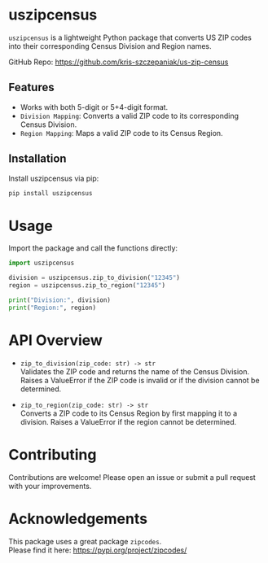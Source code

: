 # uszipcensus

`uszipcensus` is a lightweight Python package that converts US ZIP codes into their corresponding Census Division and Region names.

GitHub Repo: https://github.com/kris-szczepaniak/us-zip-census

## Features

- Works with both 5-digit or 5+4-digit format.
- `Division Mapping`: Converts a valid ZIP code to its corresponding Census Division.
- `Region Mapping`: Maps a valid ZIP code to its Census Region.

## Installation

Install uszipcensus via pip:

```bash
pip install uszipcensus
```

# Usage
Import the package and call the functions directly:

```python
import uszipcensus

division = uszipcensus.zip_to_division("12345")
region = uszipcensus.zip_to_region("12345")

print("Division:", division)
print("Region:", region)
```

# API Overview
- `zip_to_division(zip_code: str) -> str`\
Validates the ZIP code and returns the name of the Census Division.
Raises a ValueError if the ZIP code is invalid or if the division cannot be determined.

- `zip_to_region(zip_code: str) -> str`\
Converts a ZIP code to its Census Region by first mapping it to a division.
Raises a ValueError if the region cannot be determined.

# Contributing
Contributions are welcome! Please open an issue or submit a pull request with your improvements.

# Acknowledgements
This package uses a great package `zipcodes`.\
Please find it here: https://pypi.org/project/zipcodes/
